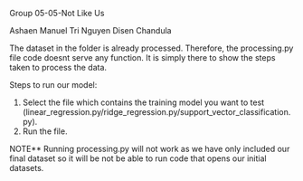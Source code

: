 Group 05-05-Not Like Us

Ashaen Manuel
Tri Nguyen
Disen Chandula

The dataset in the folder is already processed. Therefore, the processing.py file code doesnt serve any function. It is simply there to show the steps taken to process the data.

Steps to run our model:

1. Select the file which contains the training model you want to test (linear_regression.py/ridge_regression.py/support_vector_classification.py).
2. Run the file.

NOTE** Running processing.py will not work as we have only included our final dataset so it will be not be able to run code that opens our initial datasets.